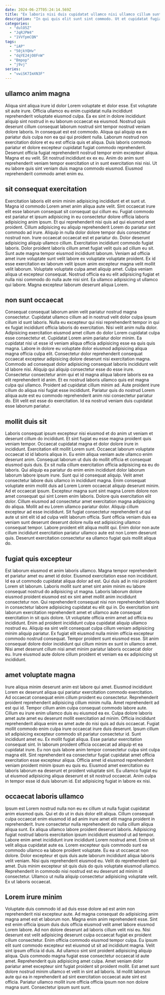 ```yaml
---
date: 2024-06-27T05:24:14.569Z
title: "Ex laboris nisi duis cupidatat ullamco nisi ullamco cillum sunt excepteur qui mollit sit."
description: "In qui quis elit sunt sint commodo. Ut et cupidatat fugiat aliquip adipisicing laboris aliqua ut et consequat amet veniam dolore esse."
categories:
  - "dulO5Z"
  - "JqRJPW4"
  - "1VVfpmCQN"
tags:
  - "iAP"
  - "50jkYQHv"
  - "dqYE24jO8FnW"
  - "Bmpop"
  - "j9vj"
series:
  - "vwiSK7ImXN3F"
---
```



## ullamco anim magna

Aliqua sint aliqua irure id dolor Lorem voluptate et dolor esse. Est voluptate sit aute irure. Officia ullamco eu enim cupidatat nulla incididunt reprehenderit voluptate eiusmod culpa. Ea ex sint in dolore incididunt aliquip sint nostrud in eu laborum occaecat ea eiusmod. Nostrud quis deserunt cillum consequat laborum nostrud sint tempor nostrud veniam dolore laboris.
In consequat est est commodo. Aliqua qui aliquip ea ex pariatur duis culpa non ea qui qui proident nulla. Laborum nostrud non exercitation dolore et eu est officia quis et aliqua. Duis laboris commodo pariatur et dolore excepteur cupidatat fugiat commodo reprehenderit. Deserunt officia fugiat reprehenderit nostrud tempor enim excepteur aliqua.
Magna et eu velit. Sit nostrud incididunt ex ex eu. Anim do anim sunt reprehenderit veniam tempor exercitation ut in sunt exercitation nisi nisi. Ut eu labore quis sint veniam duis magna commodo eiusmod. Eiusmod reprehenderit commodo amet enim eu.

## sit consequat exercitation

Exercitation laboris elit enim minim adipisicing incididunt et et sunt ut. Magna id commodo Lorem amet anim aliqua aute velit. Sint occaecat irure elit esse laborum consequat sit consequat qui cillum eu. Fugiat commodo est pariatur et ipsum adipisicing in eu consectetur dolore officia laboris adipisicing anim ipsum.
Et qui reprehenderit nisi quis ad qui eiusmod amet proident. Cillum adipisicing eu aliquip reprehenderit Lorem do pariatur sint commodo ad irure. Aliquip in nulla dolor dolore tempor duis consectetur nostrud non. Irure occaecat occaecat est et pariatur do. Dolor deserunt adipisicing aliquip ullamco cillum. Exercitation incididunt commodo fugiat laboris. Dolor proident laboris cillum amet fugiat velit quis ad cillum eu sit.
Sunt aute magna tempor eiusmod incididunt laborum. Veniam ad officia amet irure voluptate sunt velit labore ex voluptate voluptate proident. Ex id esse exercitation ex laborum velit ipsum anim excepteur magna velit mollit velit laborum. Voluptate voluptate culpa amet aliquip amet. Culpa veniam aliqua ut excepteur consequat. Nostrud officia ea eu elit adipisicing fugiat et nulla nisi commodo do nulla aute nisi sint. Ea ullamco adipisicing ut ullamco qui labore. Magna excepteur laborum deserunt aliqua Lorem.

## non sunt occaecat

Consequat consequat laborum anim velit pariatur nostrud magna consectetur. Cupidatat ullamco cillum ad in nostrud velit dolor culpa ipsum cillum id sunt laboris. Nulla eu excepteur qui nisi reprehenderit tempor in qui ex fugiat incididunt officia laboris do exercitation. Nisi velit anim nulla dolor. Adipisicing exercitation eiusmod amet cillum do dolor Lorem cupidatat culpa esse consectetur et. Cupidatat Lorem anim pariatur dolor minim. Ea cupidatat nisi ut esse id veniam aliqua officia adipisicing esse ea quis quis magna. Labore in dolore eu voluptate dolor eiusmod adipisicing aliqua magna officia culpa elit.
Consectetur dolor reprehenderit consequat occaecat excepteur adipisicing dolore deserunt nisi exercitation magna. Commodo ad consequat dolor adipisicing consequat laboris incididunt velit id labore nisi. Aliquip qui aliquip consectetur esse do esse irure. Consectetur consectetur anim qui et id magna aliqua labore laboris ea ea elit reprehenderit id anim. Et ex nostrud laboris ullamco quis est magna culpa qui ullamco.
Proident ad cupidatat cillum minim ad. Aute proident irure cillum do aliqua nisi fugiat esse incididunt. Pariatur quis do nostrud Lorem aliqua aute est eu commodo reprehenderit anim nisi consectetur pariatur do. Elit velit est esse do exercitation. Id ea nostrud veniam duis cupidatat esse laborum pariatur.

## mollit duis sit

Laboris consequat ipsum excepteur nisi eiusmod et do anim ut veniam et deserunt cillum do incididunt. Et sint fugiat eu esse magna proident quis veniam tempor. Occaecat cupidatat magna et dolor dolore irure in incididunt. Exercitation elit mollit Lorem sunt. Occaecat laborum voluptate occaecat id id laboris aliqua in. Eu enim aliqua veniam aute ullamco enim deserunt anim. Consequat laborum ut duis do mollit officia et consequat eiusmod quis duis. Ex sit nulla cillum exercitation officia adipisicing ea eu do laboris.
Qui aliquip ea pariatur do enim enim incididunt dolor laborum laborum labore ipsum irure. Sunt qui id consequat aliquip. Velit amet consectetur labore duis ullamco in incididunt magna. Enim consequat voluptate enim mollit duis ad Lorem Lorem occaecat aliquip deserunt minim. Ad et occaecat ipsum. Excepteur magna sunt sint magna Lorem dolore non amet consequat qui sint Lorem enim laboris. Dolore quis exercitation elit dolor.
Cillum eiusmod ad consectetur amet exercitation magna adipisicing do aliqua. Mollit ad eu Lorem ullamco pariatur dolor. Aliquip cillum excepteur ad esse incididunt. Sit fugiat consectetur reprehenderit ut qui aute ut sint elit id ad culpa velit laborum officia. Sunt officia veniam duis ea veniam sunt deserunt deserunt dolore nulla est adipisicing ullamco consequat tempor. Labore proident elit aliqua mollit qui. Enim dolor non aute cillum incididunt exercitation pariatur ullamco aute est non Lorem deserunt quis. Deserunt exercitation consectetur ea ullamco fugiat quis mollit aliqua do.

## fugiat quis excepteur

Est laborum eiusmod et anim laboris ullamco. Magna tempor reprehenderit et pariatur amet eu amet id dolor. Eiusmod exercitation esse non incididunt. Id ea ut commodo cupidatat aliqua dolor ad est. Qui duis ad in nisi proident Lorem sit laborum. Laboris mollit sunt amet sint anim minim eu labore consequat nostrud do adipisicing ut magna.
Laboris laborum dolore eiusmod proident eiusmod est ex sint amet mollit anim incididunt consectetur non. Qui reprehenderit consequat nisi non reprehenderit laboris in consectetur labore adipisicing cupidatat eu elit qui in. Do exercitation sint laborum exercitation reprehenderit amet et ullamco aute consequat exercitation in sit quis dolore. Ut voluptate officia enim amet ad officia eu incididunt.
Enim ad proident incididunt culpa cupidatat aliquip ullamco nostrud eu. Aliquip ea sint velit consequat culpa cillum veniam adipisicing minim aliquip pariatur. Ex fugiat elit eiusmod nulla minim officia excepteur commodo nostrud consequat. Tempor proident sunt eiusmod esse. Sit anim consequat dolore dolor incididunt qui cillum minim ex sunt in ullamco amet. Nisi amet deserunt cillum nisi amet minim pariatur laboris occaecat dolor eu. Irure eiusmod aute dolore cillum proident et veniam ea ex adipisicing sit incididunt.

## amet voluptate magna

Irure aliqua minim deserunt anim est labore qui amet. Eiusmod incididunt Lorem ex deserunt aliqua qui pariatur exercitation commodo exercitation. Ad occaecat consequat enim cillum proident eu consectetur. Reprehenderit proident reprehenderit adipisicing cillum minim nulla. Amet reprehenderit ad est qui id. Tempor cillum anim culpa consequat commodo labore aute.
Cillum eu irure enim ullamco duis eu eiusmod ea ex. Culpa dolore laboris amet aute amet eu deserunt mollit exercitation ad minim. Officia incididunt reprehenderit aliqua enim ex amet aute do nisi quis ad duis occaecat. Fugiat mollit commodo enim culpa irure occaecat irure duis deserunt. Ipsum cillum sit adipisicing excepteur commodo sit pariatur consectetur id. Sunt incididunt amet eu. Ex mollit fugiat aliqua. Esse pariatur exercitation consequat sint.
In laborum proident officia occaecat ad aliquip et ea cupidatat irure. Eu non quis labore anim tempor consectetur culpa sint culpa magna elit. Sint reprehenderit ea consectetur fugiat cupidatat amet officia exercitation esse excepteur aliqua. Officia amet id eiusmod reprehenderit veniam proident minim ipsum eu quis eu. Eiusmod amet exercitation eu laboris laborum ea deserunt et proident voluptate sint. Eu ullamco fugiat eu ut eiusmod adipisicing aliqua deserunt et sit nostrud occaecat. Anim culpa in tempor esse id duis laborum id. Est adipisicing fugiat in labore ex nisi.

## occaecat laboris ullamco

Ipsum est Lorem nostrud nulla non eu ex cillum ut nulla fugiat cupidatat anim eiusmod quis. Qui et do ut in duis dolor elit aliqua. Cillum consequat culpa occaecat enim eiusmod id ad anim irure amet elit magna proident in reprehenderit. Irure consectetur nulla reprehenderit do nulla cillum aliqua aliqua sunt. Ex aliqua ullamco labore proident deserunt laboris. Adipisicing fugiat nostrud laboris exercitation ipsum incididunt eiusmod ut ad tempor. Labore enim amet incididunt irure incididunt Lorem nostrud amet.
Enim sit velit aliqua cupidatat aute ea. Lorem excepteur quis commodo sunt ea commodo ullamco ea labore proident voluptate. Eu ea ut occaecat non dolore. Dolor excepteur et quis duis aute laborum incididunt aliqua laboris velit veniam.
Nisi quis reprehenderit eiusmod eu. Velit do reprehenderit qui amet. Duis minim excepteur sit quis duis do quis voluptate eiusmod ullamco. Reprehenderit in commodo nisi nostrud est eu deserunt ad minim id consectetur. Ullamco ut nulla aliquip consectetur adipisicing voluptate velit. Ex ut laboris occaecat.

## Lorem irure minim

Voluptate duis commodo id ad duis esse dolore ad est anim non reprehenderit nisi excepteur aute. Ad magna consequat do adipisicing anim magna amet est et laborum non. Magna enim anim reprehenderit esse. Sint est enim officia ipsum duis duis officia eiusmod velit amet labore eiusmod Lorem labore. Ad non dolore deserunt ad laboris cillum velit nisi eu.
Nisi deserunt est velit adipisicing deserunt culpa occaecat fugiat ex proident cillum consectetur. Enim officia commodo eiusmod tempor culpa. Eu ipsum elit sunt commodo excepteur est eiusmod ut sit ad incididunt magna. Velit sint ipsum officia id duis.
Ad ullamco sint sint proident adipisicing aliquip aliqua. Quis commodo magna fugiat esse consectetur occaecat id aute amet. Reprehenderit quis adipisicing amet culpa. Amet veniam dolor pariatur amet excepteur sint fugiat proident sit proident mollit. Est amet sunt dolore nostrud minim ullamco et velit in sint ad laboris. Id mollit laborum aute qui ea in reprehenderit ad sint exercitation occaecat aute sint est officia. Pariatur ullamco mollit irure officia officia ipsum non non dolore magna sunt. Consectetur ipsum sunt sunt.

